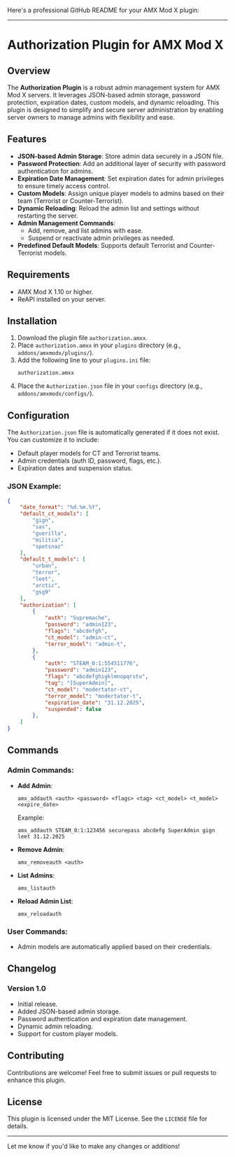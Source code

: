 Here's a professional GitHub README for your AMX Mod X plugin:

---

# Authorization Plugin for AMX Mod X

## Overview
The **Authorization Plugin** is a robust admin management system for AMX Mod X servers. It leverages JSON-based admin storage, password protection, expiration dates, custom models, and dynamic reloading. This plugin is designed to simplify and secure server administration by enabling server owners to manage admins with flexibility and ease.

## Features
- **JSON-based Admin Storage**: Store admin data securely in a JSON file.
- **Password Protection**: Add an additional layer of security with password authentication for admins.
- **Expiration Date Management**: Set expiration dates for admin privileges to ensure timely access control.
- **Custom Models**: Assign unique player models to admins based on their team (Terrorist or Counter-Terrorist).
- **Dynamic Reloading**: Reload the admin list and settings without restarting the server.
- **Admin Management Commands**:
  - Add, remove, and list admins with ease.
  - Suspend or reactivate admin privileges as needed.
- **Predefined Default Models**: Supports default Terrorist and Counter-Terrorist models.

## Requirements
- AMX Mod X 1.10 or higher.
- ReAPI installed on your server.

## Installation
1. Download the plugin file `authorization.amxx`.
2. Place `authorization.amxx` in your `plugins` directory (e.g., `addons/amxmodx/plugins/`).
3. Add the following line to your `plugins.ini` file:
   ```
   authorization.amxx
   ```
4. Place the `Authorization.json` file in your `configs` directory (e.g., `addons/amxmodx/configs/`).

## Configuration
The `Authorization.json` file is automatically generated if it does not exist. You can customize it to include:
- Default player models for CT and Terrorist teams.
- Admin credentials (auth ID, password, flags, etc.).
- Expiration dates and suspension status.

### JSON Example:
```json
{
    "date_format": "%d.%m.%Y",
    "default_ct_models": [
        "gign",
        "sas",
        "guerilla",
        "militia",
        "spetsnaz"
    ],
    "default_t_models": [
        "urban",
        "terror",
        "leet",
        "arctic",
        "gsg9"
    ],
    "authorization": [
        {
            "auth": "Supremache",
            "password": "admin123",
            "flags": "abcdefgh",
            "ct_model": "admin-ct",
            "terror_model": "admin-t",
        },
        {
            "auth": "STEAM_0:1:554511776",
            "password": "admin123",
            "flags": "abcdefghigklmnopqrstu",
            "tag": "[SuperAdmin]",
            "ct_model": "modertator-ct",
            "terror_model": "modertator-t",
            "expiration_date": "31.12.2025",
            "suspended": false
        },
    ]
}
```

## Commands
### Admin Commands:
- **Add Admin**:
  ```
  amx_addauth <auth> <password> <flags> <tag> <ct_model> <t_model> <expire_date>
  ```
  Example:
  ```
  amx_addauth STEAM_0:1:123456 securepass abcdefg SuperAdmin gign leet 31.12.2025
  ```

- **Remove Admin**:
  ```
  amx_removeauth <auth>
  ```

- **List Admins**:
  ```
  amx_listauth
  ```

- **Reload Admin List**:
  ```
  amx_reloadauth
  ```

### User Commands:
- Admin models are automatically applied based on their credentials.

## Changelog
### Version 1.0
- Initial release.
- Added JSON-based admin storage.
- Password authentication and expiration date management.
- Dynamic admin reloading.
- Support for custom player models.

## Contributing
Contributions are welcome! Feel free to submit issues or pull requests to enhance this plugin.

## License
This plugin is licensed under the MIT License. See the `LICENSE` file for details.

---

Let me know if you'd like to make any changes or additions!